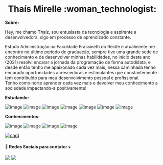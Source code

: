 <h1 align="center"> Thaís Mirelle :woman_technologist:</h1>

<strong>Sobre:</strong><p>
  Hey, me chamo Thaíz, sou entusiasta da tecnologia e aspirante a desenvolvedora, sigo em processo de aprendizado constante.
<br><p>
  Estudo Administração na Faculdade Frassinetti do Recife e atualmente me encontro no último período de graduação, sempre tive uma grande sede de conhecimento e de desenvolver minhas habilidades, no início deste ano (2021) resolvi encarar a jornada da programação de forma autodidata, e desde então tenho me apaixonado cada vez mais, nessa caminhada tenho encarado oportunidades acrescedoras e estimulantes que constantemente tem contribuído para meu desenvolvimento pessoal e profissional.
 <br>
  Tenho como norte aprender cada vez mais e devolver meu conhecimento a sociedade impactando-a positivamente!

**Estudando:**

![image](https://camo.githubusercontent.com/42ada9cc774b9d2b4cf35691820a881d70657ae42c3a074f00c7e9add6352361/68747470733a2f2f696d672e736869656c64732e696f2f62616467652f56697375616c5f53747564696f5f436f64652d3030373844343f7374796c653d666f722d7468652d6261646765266c6f676f3d76697375616c25323073747564696f253230636f6465266c6f676f436f6c6f723d7768697465)
![image](https://img.shields.io/badge/HTML-239120?style=for-the-badge&logo=html5&logoColor=white)
![image](https://img.shields.io/badge/HTML5-E34F26?style=for-the-badge&logo=html5&logoColor=white)
![image](https://img.shields.io/badge/CSS-239120?&style=for-the-badge&logo=css3&logoColor=white)
![image](https://img.shields.io/badge/Bootstrap-563D7C?style=for-the-badge&logo=bootstrap&logoColor=white)
![image](https://img.shields.io/badge/Node.js-43853D?style=for-the-badge&logo=node.js&logoColor=white)
![image](https://img.shields.io/badge/JavaScript-F7DF1E?style=for-the-badge&logo=javascript&logoColor=black)


**Conhecimentos:**

![image](https://img.shields.io/badge/Microsoft_Word-2B579A?style=for-the-badge&logo=microsoft-word&logoColor=white)
![image](https://img.shields.io/badge/Microsoft_Office-D83B01?style=for-the-badge&logo=microsoft-office&logoColor=white)
![image](https://img.shields.io/badge/Microsoft_PowerPoint-B7472A?style=for-the-badge&logo=microsoft-powerpoint&logoColor=white)
![image](https://img.shields.io/badge/Microsoft_Excel-217346?style=for-the-badge&logo=microsoft-excel&logoColor=white)



[![card](https://github-readme-stats.vercel.app/api?username=ThaisMirelle&theme=dracula)](https://github.com/thaismirelle/)
 
<h4>💌 Redes Sociais para contato:  ⤵️ </h4>
  </p>

<a href="https://www.linkedin.com/in/thaismirelle" alt="Linkedin">
  <img src="https://img.shields.io/badge/LinkedIn-0077B5?style=for-the-badge&logo=linkedin&logoColor=white" /></a>
<a href="https://api.whatsapp.com/send?phone=5581991813578" alt="WhatsApp">
  <img src="https://img.shields.io/badge/WhatsApp-25D366?style=for-the-badge&logo=whatsapp&logoColor=white"/></a>
